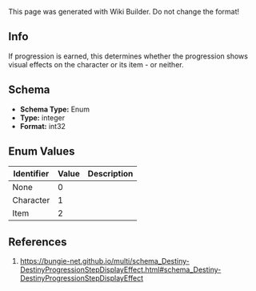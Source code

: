 <span class="wiki-builder">This page was generated with Wiki Builder. Do not change the format!</span>

## Info
If progression is earned, this determines whether the progression shows visual effects on the character or its item - or neither.

## Schema
* **Schema Type:** Enum
* **Type:** integer
* **Format:** int32

## Enum Values
Identifier | Value | Description
---------- | ----- | -----------
None | 0 | 
Character | 1 | 
Item | 2 | 

## References
1. https://bungie-net.github.io/multi/schema_Destiny-DestinyProgressionStepDisplayEffect.html#schema_Destiny-DestinyProgressionStepDisplayEffect

